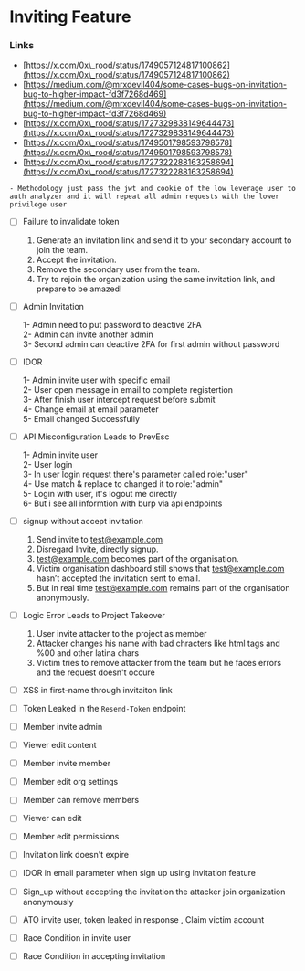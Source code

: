 # Inviting Feature

### Links

* [https://x.com/0x\_rood/status/1749057124817100862](https://x.com/0x\_rood/status/1749057124817100862)
* [https://medium.com/@mrxdevil404/some-cases-bugs-on-invitation-bug-to-higher-impact-fd3f7268d469](https://medium.com/@mrxdevil404/some-cases-bugs-on-invitation-bug-to-higher-impact-fd3f7268d469)
* [https://x.com/0x\_rood/status/1727329838149644473](https://x.com/0x\_rood/status/1727329838149644473)
* [https://x.com/0x\_rood/status/1749501798593798578](https://x.com/0x\_rood/status/1749501798593798578)
* [https://x.com/0x\_rood/status/1727322288163258694](https://x.com/0x\_rood/status/1727322288163258694)

```
- Methodology just pass the jwt and cookie of the low leverage user to auth analyzer and it will repeat all admin requests with the lower privilege user
```

* [ ] Failure to invalidate token
  1. Generate an invitation link and send it to your secondary account to join the team.
  2. Accept the invitation.
  3. Remove the secondary user from the team.
  4. Try to rejoin the organization using the same invitation link, and prepare to be amazed!
*   [ ] Admin Invitation&#x20;

    1- Admin need to put password to deactive 2FA\
    2- Admin can invite another admin\
    3- Second admin can deactive 2FA for first admin without password
*   [ ] IDOR&#x20;

    1- Admin invite user with specific email\
    2- User open message in email to complete registertion\
    3- After finish user intercept request before submit\
    4- Change email at email parameter\
    5- Email changed Successfully
*   [ ] API Misconfiguration Leads to PrevEsc&#x20;

    1- Admin invite user\
    2- User login\
    3- In user login request there's parameter called role:"user"\
    4- Use match & replace to changed it to role:"admin"\
    5- Login with user, it's logout me directly\
    6- But i see all informtion with burp via api endpoints
* [ ] signup without accept invitation
  1. Send invite to [test@example.com](mailto:test@example.com)
  2. Disregard Invite, directly signup.
  3. [test@example.com](mailto:test@example.com) becomes part of the organisation.
  4. Victim organisation dashboard still shows that [test@example.com](mailto:test@example.com) hasn’t accepted the invitation sent to email.
  5. But in real time [test@example.com](mailto:test@example.com) remains part of the organisation anonymously.
* [ ] Logic Error Leads to Project Takeover
  1. User invite attacker to the project as member
  2. Attacker changes his name with bad chracters like html tags and %00 and other latina chars
  3. Victim tries to remove attacker from the team but he faces errors and the request doesn't occure
* [ ] XSS in first-name through invitaiton link
* [ ] Token Leaked in the `Resend-Token` endpoint
* [ ] Member invite admin
* [ ] Viewer edit content
* [ ] Member invite member
* [ ] Member edit org settings
* [ ] Member can remove members
* [ ] Viewer can edit
* [ ] Member edit permissions
* [ ] Invitation link doesn't expire
* [ ] IDOR in email parameter when sign up using invitation feature
* [ ] Sign\_up without accepting the invitation the attacker join organization anonymously
* [ ] ATO invite user, token leaked in response , Claim victim account
* [ ] Race Condition in invite user
* [ ] Race Condition in accepting invitation
